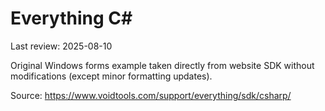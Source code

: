 # Everything C#

Last review: 2025-08-10

Original Windows forms example taken directly from website SDK without modifications (except minor formatting updates).

Source: https://www.voidtools.com/support/everything/sdk/csharp/